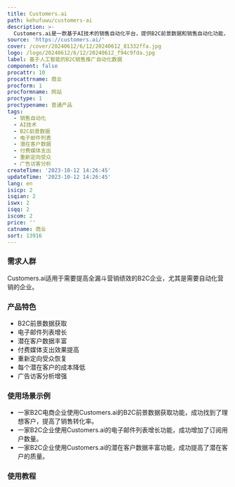 ```yaml
---
title: Customers.ai
path: kehufuwu/customers-ai
description: >-
  Customers.ai是一款基于AI技术的销售自动化平台，提供B2C前景数据和销售自动化功能，帮助用户提高全漏斗营销绩效。该平台可以帮助用户增长电子邮件列表、找到理想客户、丰富潜在客户数据、提高付费媒体支出效果、恢复重新定向受众、降低每个潜在客户的成本、增强广告访客分析等。Customers.ai还提供了数据驱动的自动化解决方案，帮助用户在B2C垂直领域实现自动化营销。
source: 'https://customers.ai/'
cover: /cover/20240612/6/12/20240612_81332ffa.jpg
logo: /logo/20240612/6/12/20240612_f94c9fda.jpg
label: 基于人工智能的B2C销售推广自动化数据
component: false
procattr: 10
procattrname: 商业
procform: 1
procformname: 网站
proctype: 1
proctypename: 普通产品
tags:
  - 销售自动化
  - AI技术
  - B2C前景数据
  - 电子邮件列表
  - 潜在客户数据
  - 付费媒体支出
  - 重新定向受众
  - 广告访客分析
createTime: '2023-10-12 14:26:45'
updateTime: '2023-10-12 14:26:45'
lang: en
isicp: 2
isqian: 2
iswx: 2
isqq: 2
iscom: 2
price: ''
catname: 商业
sort: 13916
---
```




### 需求人群
Customers.ai适用于需要提高全漏斗营销绩效的B2C企业，尤其是需要自动化营销的企业。

### 产品特色
- B2C前景数据获取
- 电子邮件列表增长
- 潜在客户数据丰富
- 付费媒体支出效果提高
- 重新定向受众恢复
- 每个潜在客户的成本降低
- 广告访客分析增强

### 使用场景示例
- 一家B2C电商企业使用Customers.ai的B2C前景数据获取功能，成功找到了理想客户，提高了销售转化率。
- 一家B2C企业使用Customers.ai的电子邮件列表增长功能，成功增加了订阅用户数量。
- 一家B2C企业使用Customers.ai的潜在客户数据丰富功能，成功提高了潜在客户的质量。

### 使用教程


  
